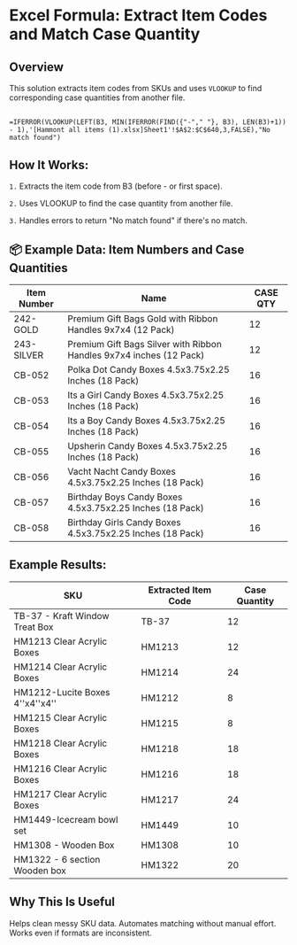 # Excel Formula: Extract Item Codes and Match Case Quantity

## Overview
This solution extracts item codes from SKUs and uses `VLOOKUP` to find corresponding case quantities from another file.

##
```excel
=IFERROR(VLOOKUP(LEFT(B3, MIN(IFERROR(FIND({"-"," "}, B3), LEN(B3)+1)) - 1),'[Hammont all items (1).xlsx]Sheet1'!$A$2:$C$640,3,FALSE),"No match found")
````
## How It Works:
`1.` Extracts the item code from B3 (before - or first space).

`2.` Uses VLOOKUP to find the case quantity from another file.

`3.` Handles errors to return "No match found" if there's no match.

## 📦 Example Data: Item Numbers and Case Quantities

| Item Number  | Name                                                      | CASE QTY |
|-------------|------------------------------------------------------------|----------|
| 242-GOLD   | Premium Gift Bags Gold with Ribbon Handles 9x7x4 (12 Pack)  | 12       |
| 243-SILVER | Premium Gift Bags Silver with Ribbon Handles 9x7x4 inches (12 Pack) | 12       |
| CB-052     | Polka Dot Candy Boxes 4.5x3.75x2.25 Inches (18 Pack)        | 16       |
| CB-053     | Its a Girl Candy Boxes 4.5x3.75x2.25 Inches (18 Pack)       | 16       |
| CB-054     | Its a Boy Candy Boxes 4.5x3.75x2.25 Inches (18 Pack)        | 16       |
| CB-055     | Upsherin Candy Boxes 4.5x3.75x2.25 Inches (18 Pack)         | 16       |
| CB-056     | Vacht Nacht Candy Boxes 4.5x3.75x2.25 Inches (18 Pack)      | 16       |
| CB-057     | Birthday Boys Candy Boxes 4.5x3.75x2.25 Inches (18 Pack)    | 16       |
| CB-058     | Birthday Girls Candy Boxes 4.5x3.75x2.25 Inches (18 Pack)   | 16       |


## Example Results:
| SKU                                | Extracted Item Code | Case Quantity |
|------------------------------------|--------------------|--------------|
| TB-37 - Kraft Window Treat Box    | TB-37             | 12           |
| HM1213 Clear Acrylic Boxes        | HM1213            | 12           |
| HM1214 Clear Acrylic Boxes        | HM1214            | 24           |
| HM1212-Lucite Boxes 4''x4''x4''   | HM1212            | 8            |
| HM1215 Clear Acrylic Boxes        | HM1215            | 8            |
| HM1218 Clear Acrylic Boxes        | HM1218            | 18           |
| HM1216 Clear Acrylic Boxes        | HM1216            | 18           |
| HM1217 Clear Acrylic Boxes        | HM1217            | 24           |
| HM1449-Icecream bowl set          | HM1449            | 10           |
| HM1308 - Wooden Box               | HM1308            | 10           |
| HM1322 - 6 section Wooden box     | HM1322            | 20           |


## Why This Is Useful
Helps clean messy SKU data.
Automates matching without manual effort.
Works even if formats are inconsistent.
